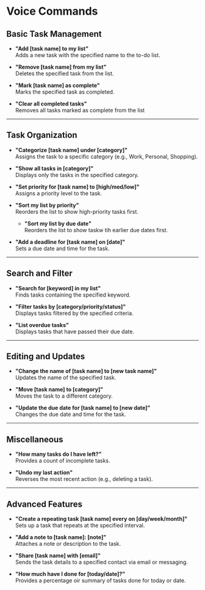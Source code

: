 # Voice Commands

## Basic Task Management

- **"Add [task name] to my list"**  
  Adds a new task with the specified name to the to-do list.

- **"Remove [task name] from my list"**  
  Deletes the specified task from the list.

- **"Mark [task name] as complete"**  
  Marks the specified task as completed.

- **"Clear all completed tasks"**  
  Removes all tasks marked as complete from the list

---

## Task Organization

- **"Categorize [task name] under [category]"**  
  Assigns the task to a specific category (e.g., Work, Personal, Shopping).

- **"Show all tasks in [category]"**  
  Displays only the tasks in the specified category.

- **"Set priority for [task name] to [high/med/low]"**  
  Assigns a priority level to the task.

- **"Sort my list by priority"**  
  Reorders the list to show high-priority tasks first.

  - **"Sort my list by due date"**  
  Reorders the list to show taskw tih earlier due dates first.

- **"Add a deadline for [task name] on [date]"**  
  Sets a due date and time for the task.

---

## Search and Filter

- **"Search for [keyword] in my list"**  
  Finds tasks containing the specified keyword.

- **"Filter tasks by [category/priority/status]"**  
  Displays tasks filtered by the specified criteria.

- **"List overdue tasks"**  
  Displays tasks that have passed their due date.

---

## Editing and Updates

- **"Change the name of [task name] to [new task name]"**  
  Updates the name of the specified task.

- **"Move [task name] to [category]"**  
  Moves the task to a different category.

- **"Update the due date for [task name] to [new date]"**  
  Changes the due date and time for the task.

---

## Miscellaneous

- **"How many tasks do I have left?"**  
  Provides a count of incomplete tasks.

- **"Undo my last action"**  
  Reverses the most recent action (e.g., deleting a task).

---

## Advanced Features

- **"Create a repeating task [task name] every on [day/week/month]"**  
  Sets up a task that repeats at the specified interval.

- **"Add a note to [task name]: [note]"**  
  Attaches a note or description to the task.

- **"Share [task name] with [email]"**  
  Sends the task details to a specified contact via email or messaging.

- **"How much have I done for [today/date]?"**  
  Provides a percentage oir summary of tasks done for today or date.
